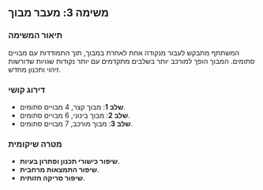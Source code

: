 ## משימה 3: מעבר מבוך

### תיאור המשימה
המשתתף מתבקש לעבור מנקודה אחת לאחרת במבוך, תוך התמודדות עם מבויים סתומים. המבוך הופך למורכב יותר בשלבים מתקדמים עם יותר נקודות שגויות שדורשות זיהוי ותכנון מחדש.

### דירוג קושי
- **שלב 1**: מבוך קצר, 4 מבויים סתומים.
- **שלב 2**: מבוך בינוני, 6 מבויים סתומים.
- **שלב 3**: מבוך מורכב, 7 מבויים סתומים.

### מטרה שיקומית
- **שיפור כישורי תכנון ופתרון בעיות**.
- **שיפור התמצאות מרחבית**.
- **שיפור סריקה חזותית**.